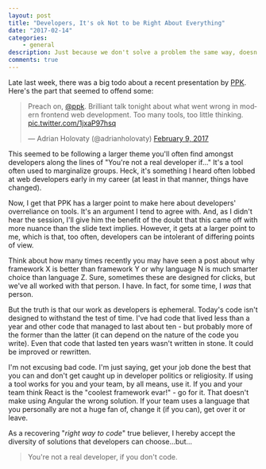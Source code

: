 ```yaml
---
layout: post
title: "Developers, It's ok Not to be Right About Everything"
date: "2017-02-14"
categories:
    - general
description: Just because we don't solve a problem the same way, doesn't make me wrong.
comments: true
---
```


Late last week, there was a big todo about a recent presentation by <a href="https://twitter.com/ppk">PPK</a>. Here's the part that seemed to offend some:

<blockquote class="twitter-tweet" data-lang="en"><p lang="en" dir="ltr">Preach on, <a href="https://twitter.com/ppk">@ppk</a>. Brilliant talk tonight about what went wrong in modern frontend web development. Too many tools, too little thinking. <a href="https://t.co/1jxaP97hsq">pic.twitter.com/1jxaP97hsq</a></p>&mdash; Adrian Holovaty (@adrianholovaty) <a href="https://twitter.com/adrianholovaty/status/829777292633194497">February 9, 2017</a></blockquote>
<script async src="//platform.twitter.com/widgets.js" charset="utf-8"></script>

This seemed to be following a larger theme you'll often find amongst developers along the lines of "You're not a real developer if..." It's a tool often used to marginalize groups. Heck, it's something I heard often lobbed at web developers early in my career (at least in that manner, things have changed).

Now, I get that PPK has a larger point to make here about developers' overreliance on tools. It's an argument I tend to agree with. And, as I didn't hear the session, I'll give him the benefit of the doubt that this came off with more nuance than the slide text implies. However, it gets at a larger point to me, which is that, too often, developers can be intolerant of differing points of view.

Think about how many times recently you may have seen a post about why framework X is better than framework Y or why language N is much smarter choice than language Z. Sure, sometimes these are designed for clicks, but we've all worked with that person. I have. In fact, for some time, I _was_ that person.

But the truth is that our work as developers is ephemeral. Today's code isn't designed to withstand the test of time. I've had code that lived less than a year and other code that managed to last about ten - but probably more of the former than the latter (it can depend on the nature of the code you write). Even that code that lasted ten years wasn't written in stone. It could be improved or rewritten.

I'm not excusing bad code. I'm just saying, get your job done the best that you can and don't get caught up in developer politics or religiosity. If using a tool works for you and your team, by all means, use it. If you and your team think React is the "coolest framework evar!" - go for it. That doesn't make using Angular the wrong solution. If your team uses a language that you personally are not a huge fan of, change it (if you can), get over it or leave.

As a recovering "_right way to code_" true believer, I hereby accept the diversity of solutions that developers can choose...but...

> You're not a real developer, if you don't code.